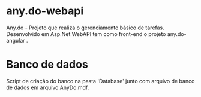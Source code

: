 # any.do-webapi
Any.do - Projeto que realiza o gerenciamento básico de tarefas. Desenvolvido em Asp.Net WebAPI tem como front-end o projeto any.do-angular .

# Banco de dados
Script de criação do banco na pasta 'Database' junto com arquivo de banco de dados em arquivo AnyDo.mdf.
